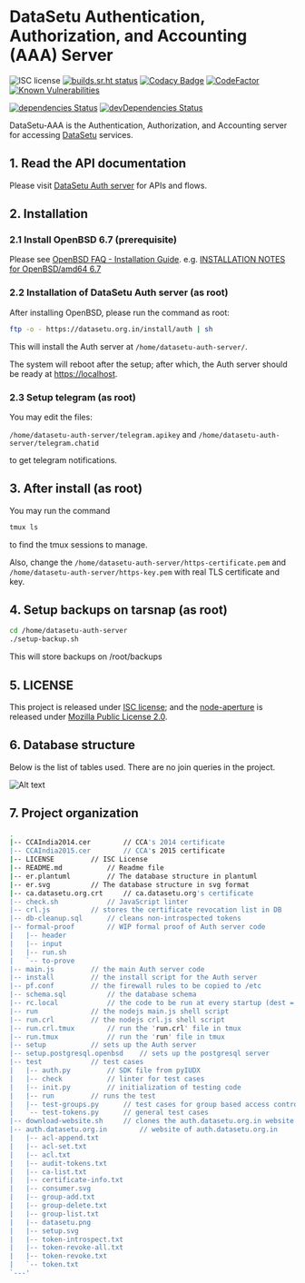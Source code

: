 # DataSetu Authentication, Authorization, and Accounting (AAA) Server
![ISC license](https://img.shields.io/badge/license-ISC-blue.svg) [![builds.sr.ht status](https://builds.sr.ht/~datasetu-auth.svg)](https://builds.sr.ht/~datasetu-auth?) [![Codacy Badge](https://api.codacy.com/project/badge/Grade/6e6d74bd17a146c1a8288c4d98ca3e26)](https://www.codacy.com/gh/datasetu/datasetu-auth-server?utm_source=github.com&amp;utm_medium=referral&amp;utm_content=datasetu/datasetu-auth-server&amp;utm_campaign=Badge_Grade) [![CodeFactor](https://www.codefactor.io/repository/github/datasetu/datasetu-auth-server/badge)](https://www.codefactor.io/repository/github/datasetu/datasetu-auth-server) [![Known Vulnerabilities](https://snyk.io/test/github/datasetu/datasetu-auth-server/badge.svg?targetFile=package.json)](https://snyk.io/test/github/datasetu/datasetu-auth-server?targetFile=package.json)

[![dependencies Status](https://david-dm.org/datasetu/datasetu-auth-server/status.svg)](https://david-dm.org/datasetu/datasetu-auth-server) [![devDependencies Status](https://david-dm.org/datasetu/datasetu-auth-server/dev-status.svg)](https://david-dm.org/datasetu/datasetu-auth-server?type=dev)

DataSetu-AAA is the Authentication, Authorization, and Accounting server for accessing [DataSetu](https://datasetu.org) services.

## 1. Read the API documentation
Please visit [DataSetu Auth server](http://auth.datasetu.org) for APIs and flows.

## 2. Installation
### 2.1 Install OpenBSD 6.7 (prerequisite)
Please see [OpenBSD FAQ - Installation Guide](https://www.openbsd.org/faq/faq4.html). e.g. [INSTALLATION NOTES for OpenBSD/amd64 6.7](https://ftp.openbsd.org/pub/OpenBSD/6.7/amd64/INSTALL.amd64)

### 2.2 Installation of DataSetu Auth server (as root) 

After installing OpenBSD, please run the command as root:

```bash
ftp -o - https://datasetu.org.in/install/auth | sh
```

This will install the Auth server at `/home/datasetu-auth-server/`.

The system will reboot after the setup; after which, the Auth server should be
ready at <https://localhost>.

### 2.3 Setup telegram (as root) 
You may edit the files:

`/home/datasetu-auth-server/telegram.apikey`
	and
`/home/datasetu-auth-server/telegram.chatid`

to get telegram notifications.

## 3. After install (as root) 
You may run the command

```bash
tmux ls
```

to find the tmux sessions to manage. 

Also, change the `/home/datasetu-auth-server/https-certificate.pem` and `/home/datasetu-auth-server/https-key.pem` with real TLS certificate and key.

## 4. Setup backups on tarsnap (as root)
```bash
cd /home/datasetu-auth-server
./setup-backup.sh
```

This will store backups on /root/backups

## 5. LICENSE

This project is released under [ISC license](https://opensource.org/licenses/ISC); and the [node-aperture](https://github.com/rbccps-iisc/node-aperture) is released under [Mozilla Public License 2.0](https://www.mozilla.org/en-US/MPL/2.0/).

## 6. Database structure

Below is the list of tables used. There are no join queries in the project.

![Alt text](https://raw.githubusercontent.com/datasetu/datasetu-auth-server/master/er.svg?sanitize=true)

## 7. Project organization 
```bash
.
|-- CCAIndia2014.cer		// CCA's 2014 certificate
|-- CCAIndia2015.cer		// CCA's 2015 certificate
|-- LICENSE			// ISC License
|-- README.md			// Readme file
|-- er.plantuml			// The database structure in plantuml 
|-- er.svg			// The database structure in svg format 
|-- ca.datasetu.org.crt		// ca.datasetu.org's certificate
|-- check.sh			// JavaScript linter
|-- crl.js			// stores the certificate revocation list in DB
|-- db-cleanup.sql		// cleans non-introspected tokens
|-- formal-proof		// WIP formal proof of Auth server code
|   |-- header
|   |-- input
|   |-- run.sh
|   `-- to-prove
|-- main.js			// the main Auth server code
|-- install			// the install script for the Auth server	
|-- pf.conf			// the firewall rules to be copied to /etc
|-- schema.sql			// the database schema
|-- rc.local			// the code to be run at every startup (dest = /etc)
|-- run				// the nodejs main.js shell script
|-- run.crl			// the nodejs crl.js shell script 
|-- run.crl.tmux		// run the 'run.crl' file in tmux
|-- run.tmux			// run the 'run' file in tmux
|-- setup			// sets up the Auth server
|-- setup.postgresql.openbsd	// sets up the postgresql server
|-- test			// test cases
|   |-- auth.py			// SDK file from pyIUDX
|   |-- check			// linter for test cases	
|   |-- init.py			// initialization of testing code 
|   |-- run			// runs the test
|   |-- test-groups.py		// test cases for group based access control
|   `-- test-tokens.py		// general test cases
|-- download-website.sh		// clones the auth.datasetu.org.in website
|-- auth.datasetu.org.in		// website of auth.datasetu.org.in
|   |-- acl-append.txt
|   |-- acl-set.txt
|   |-- acl.txt
|   |-- audit-tokens.txt
|   |-- ca-list.txt
|   |-- certificate-info.txt
|   |-- consumer.svg
|   |-- group-add.txt
|   |-- group-delete.txt
|   |-- group-list.txt
|   |-- datasetu.png
|   |-- setup.svg
|   |-- token-introspect.txt
|   |-- token-revoke-all.txt
|   |-- token-revoke.txt
|   `-- token.txt
`---'
```
